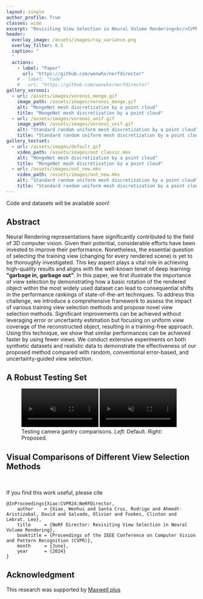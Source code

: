 ```yaml
---
layout: single
author_profile: True
classes: wide
excerpt: "Revisiting View Selection in Neural Volume Rendering<br/>CVPR 2024"
header:
  overlay_image: /assets/images/ray_variance.png
  overlay_filter: 0.5
  caption: "
  "
  actions:
    - label: "Paper"
      url: "https://github.com/wenwhx/nerfdirector"
    # - label: "Code"
    #   url: "https://github.com/wenwhx/nerfdirector"
gallery_voronoi:
  - url: /assets/images/voronoi_monge.gif
    image_path: /assets/images/voronoi_monge.gif
    alt: "MongeNet mesh discretization by a point cloud"
    title: "MongeNet mesh discretization by a point cloud"
  - url: /assets/images/voronoi_unif.gif
    image_path: /assets/images/voronoi_unif.gif
    alt: "Standard random uniform mesh discretization by a point cloud"
    title: "Standard random uniform mesh discretization by a point cloud" 
gallery_testset:
  - url: /assets/images/default.gif
    video_path: /assets/images/out_classic.mkv
    alt: "MongeNet mesh discretization by a point cloud"
    title: "MongeNet mesh discretization by a point cloud"
  - url: /assets/images/out_new.mkv
    video_path: /assets/images/out_new.mkv
    alt: "Standard random uniform mesh discretization by a point cloud"
    title: "Standard random uniform mesh discretization by a point cloud" 
---
```


Code and datasets will be available soon!

## Abstract

Neural Rendering representations have significantly contributed to the field of 3D computer vision. Given their potential, considerable efforts have been invested to improve their performance. Nonetheless, the essential question of selecting the training view (changing for every rendered scene) is yet to be thoroughly investigated. This key aspect plays a vital role in achieving high-quality results and aligns with the well-known tenet of deep learning: **"garbage in, garbage out"**. In this paper, we first illustrate the importance of view selection by demonstrating how a basic rotation of the rendered object within the most widely used dataset can lead to consequential shifts in the performance rankings of state-of-the-art techniques. To address this challenge, we introduce a comprehensive framework to assess the impact of various training view selection methods and propose novel view selection methods. Significant improvements can be achieved without leveraging error or uncertainty estimation but focusing on uniform view coverage of the reconstructed object, resulting in a training-free approach. Using this technique, we show that similar performances can be achieved faster by using fewer views. We conduct extensive experiments on both synthetic datasets and realistic data to demonstrate the effectiveness of our proposed method compared with random, conventional error-based, and uncertainty-guided view selection.

## A Robust Testing Set

<figure>
  <div>
  <video id="v0" width="48%" autoplay loop muted controls>
    <source src="/nerfdirector/assets/images/out_classic.mp4" type="video/mp4">
  </video>

  <video id="v1" width="48%" autoplay loop muted controls>
    <source src="/nerfdirector/assets/images/out_new.mp4" type="video/mp4">
  </video>
  </div>
  <figcaption>Testing camera gantry comparisons. <em>Left:</em> Default. <em>Right:</em> Proposed.</figcaption>
</figure>


## Visual Comparisons of Different View Selection Methods

<canvas id="test" width="400" height="400"></canvas>

<br/>

If you find this work useful, please cite
```
@InProceedings{Xiao:CVPR24:NeRFDirector,
    author    = {Xiao, Wenhui and Santa Cruz, Rodrigo and Ahmedt-Aristizabal, David and Salvado, Olivier and Fookes, Clinton and Lebrat, Leo},
    title     = {NeRF Director: Revisiting View Selection in Neural Volume Rendering},
    booktitle = {Proceedings of the IEEE Conference on Computer Vision and Pattern Recognition (CVPR)},
    month     = {June},
    year      = {2024}
}
```

## Acknowledgment 
This research was supported by [Maxwell plus](https://maxwellplus.com/)
